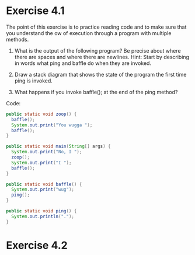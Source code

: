 # Exercise 4.1

The point of this exercise is to practice reading code and to
make sure that you understand the 
ow of execution through a program with
multiple methods.

  1. What is the output of the following program? Be precise about where
     there are spaces and where there are newlines.
            Hint: Start by describing in words what ping and baffle do when they are invoked.
        
  2. Draw a stack diagram that shows the state of the program the first time
     ping is invoked.
  
  3. What happens if you invoke baffle(); at the end of the ping method?

Code: 

```java
public static void zoop() {
  baffle();
  System.out.print("You wugga ");
  baffle();
}

public static void main(String[] args) {
  System.out.print("No, I ");
  zoop();
  System.out.print("I ");
  baffle();
}

public static void baffle() {
  System.out.print("wug");
  ping();
}

public static void ping() {
  System.out.println(".");
}
```

# Exercise 4.2
